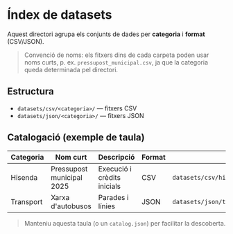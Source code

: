 # Índex de datasets

Aquest directori agrupa els conjunts de dades per **categoria** i **format** (CSV/JSON).

> Convenció de noms: els fitxers dins de cada carpeta poden usar noms curts, p. ex. `pressupost_municipal.csv`,
> ja que la categoria queda determinada pel directori.

## Estructura
- `datasets/csv/<categoria>/` — fitxers CSV
- `datasets/json/<categoria>/` — fitxers JSON

## Catalogació (exemple de taula)
| Categoria | Nom curt | Descripció | Format | Ruta |
|---|---|---|---|---|
| Hisenda | Pressupost municipal 2025 | Execució i crèdits inicials | CSV | `datasets/csv/hisenda/pressupost_municipal_2025.csv` |
| Transport | Xarxa d'autobusos | Parades i línies | JSON | `datasets/json/transport/xarxa_bus.json` |

> Manteniu aquesta taula (o un `catalog.json`) per facilitar la descoberta.
